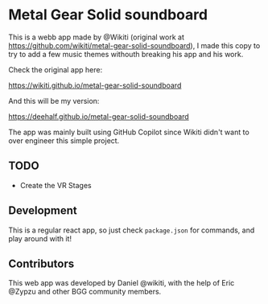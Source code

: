 # Metal Gear Solid soundboard

This is a webb app made by @Wikiti (original work at https://github.com/wikiti/metal-gear-solid-soundboard), I made this copy to try to add a few music themes withouth breaking his app and his work.

Check the original app here:

https://wikiti.github.io/metal-gear-solid-soundboard

And this will be my version: 

https://deehalf.github.io/metal-gear-solid-soundboard

The app was mainly built using GitHub Copilot since Wikiti didn't want to over engineer this simple project.

## TODO

- Create the VR Stages

## Development

This is a regular react app, so just check `package.json` for commands, and play around with it!

## Contributors

This web app was developed by Daniel @wikiti, with the help of Eric @Zypzu and other BGG community members.
